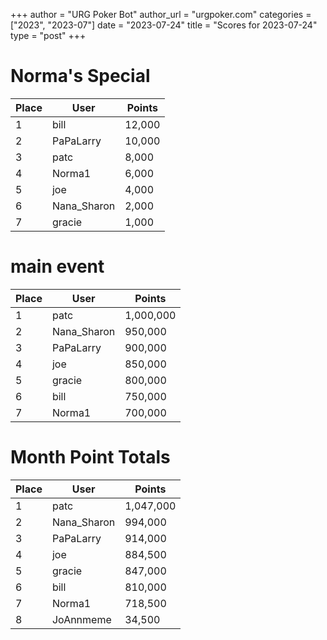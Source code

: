 +++
author = "URG Poker Bot"
author_url = "urgpoker.com"
categories = ["2023", "2023-07"]
date = "2023-07-24"
title = "Scores for 2023-07-24"
type = "post"
+++
# Norma's Special

| Place | User | Points |
|-------|------|--------|
| 1 | bill | 12,000 |
| 2 | PaPaLarry | 10,000 |
| 3 | patc | 8,000 |
| 4 | Norma1 | 6,000 |
| 5 | joe | 4,000 |
| 6 | Nana_Sharon | 2,000 |
| 7 | gracie | 1,000 |

# main event

| Place | User | Points |
|-------|------|--------|
| 1 | patc | 1,000,000 |
| 2 | Nana_Sharon | 950,000 |
| 3 | PaPaLarry | 900,000 |
| 4 | joe | 850,000 |
| 5 | gracie | 800,000 |
| 6 | bill | 750,000 |
| 7 | Norma1 | 700,000 |

# Month Point Totals

| Place | User | Points |
|-------|------|--------|
| 1 | patc | 1,047,000 |
| 2 | Nana_Sharon | 994,000 |
| 3 | PaPaLarry | 914,000 |
| 4 | joe | 884,500 |
| 5 | gracie | 847,000 |
| 6 | bill | 810,000 |
| 7 | Norma1 | 718,500 |
| 8 | JoAnnmeme | 34,500 |
